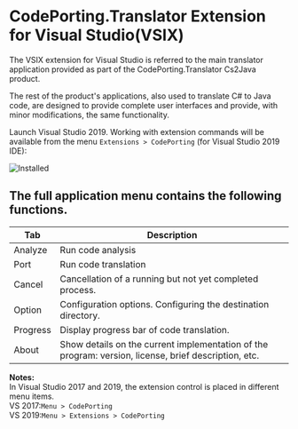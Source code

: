 # CodePorting.Translator Extension for Visual Studio(VSIX)
The VSIX extension for Visual Studio is referred to the main translator application provided as part of the CodePorting.Translator Cs2Java product.

The rest of the product's applications, also used to translate C# to Java code, are designed to provide complete user interfaces and provide, with minor modifications, the same functionality.

Launch Visual Studio 2019. Working with extension commands will be available from the menu `Extensions > CodePorting` (for Visual Studio 2019 IDE):

![Installed](../../Images/vsix-installed-vs2019-en.png)

## The full application menu contains the following functions.



|**Tab**|**Description**|
| - | - |
|Analyze|Run code analysis|
|Port|Run code translation|
|Cancel|Cancellation of a running but not yet completed process.|
|Option|Configuration options. Configuring the destination directory.|
|Progress|Display progress bar of code translation.|
|About|Show details on the current implementation of the program: version, license, brief description, etc.|

**Notes:**\
In Visual Studio 2017 and 2019, the extension control is placed in different menu items.\
VS 2017:`Menu > CodePorting`\
VS 2019:`Menu > Extensions > CodePorting`
